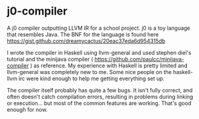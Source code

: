 j0-compiler
===========

A j0 compiler outputting LLVM IR for a school project. j0 is a toy language that resembles Java. The BNF for the language is found here https://gist.github.com/dreamycactus/20eac37eda6d954315db

I wrote the compiler in Haskell using llvm-general and used stephen diel's tutorial and the minijava compiler ( https://github.com/paulcc/minijava-compiler ) as reference. My experience with Haskell is pretty limited and llvm-general was completely new to me. Some nice people on the haskell-llvm irc were kind enough to help me getting everything set up.

The compiler itself probably has quite a few bugs. It isn't fully correct, and often doesn't catch compilation errors, resulting in problems during linking or execution... but most of the common features are working. That's good enough for now.
